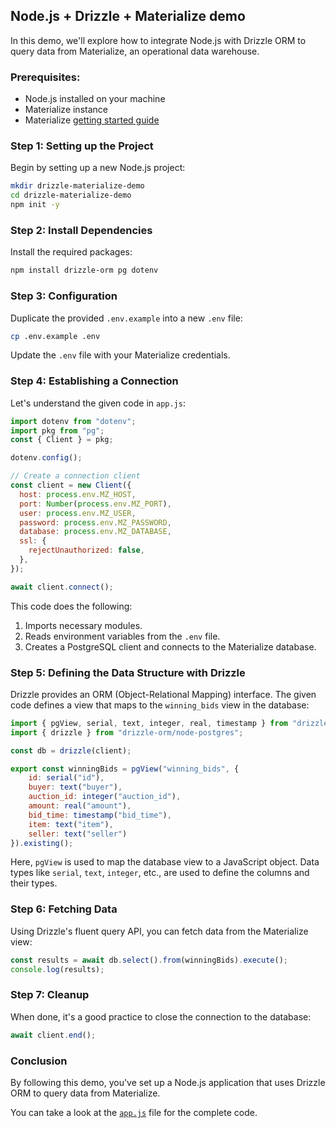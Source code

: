 ## Node.js + Drizzle + Materialize demo

In this demo, we'll explore how to integrate Node.js with Drizzle ORM to query data from Materialize, an operational data warehouse.

### Prerequisites:

-   Node.js installed on your machine
-   Materialize instance
-   Materialize [getting started guide](https://materialize.com/docs/get-started/)

### Step 1: Setting up the Project

Begin by setting up a new Node.js project:

```bash
mkdir drizzle-materialize-demo
cd drizzle-materialize-demo
npm init -y
```

### Step 2: Install Dependencies

Install the required packages:

```bash
npm install drizzle-orm pg dotenv
```

### Step 3: Configuration

Duplicate the provided `.env.example` into a new `.env` file:

```bash
cp .env.example .env
```

Update the `.env` file with your Materialize credentials.

### Step 4: Establishing a Connection

Let's understand the given code in `app.js`:

```js
import dotenv from "dotenv";
import pkg from "pg";
const { Client } = pkg;

dotenv.config();

// Create a connection client
const client = new Client({
  host: process.env.MZ_HOST,
  port: Number(process.env.MZ_PORT),
  user: process.env.MZ_USER,
  password: process.env.MZ_PASSWORD,
  database: process.env.MZ_DATABASE,
  ssl: {
    rejectUnauthorized: false,
  },
});

await client.connect();
```

This code does the following:

1.  Imports necessary modules.
2.  Reads environment variables from the `.env` file.
3.  Creates a PostgreSQL client and connects to the Materialize database.

### Step 5: Defining the Data Structure with Drizzle

Drizzle provides an ORM (Object-Relational Mapping) interface. The given code defines a view that maps to the `winning_bids` view in the database:

```js
import { pgView, serial, text, integer, real, timestamp } from "drizzle-orm/pg-core";
import { drizzle } from "drizzle-orm/node-postgres";

const db = drizzle(client);

export const winningBids = pgView("winning_bids", {
    id: serial("id"),
    buyer: text("buyer"),
    auction_id: integer("auction_id"),
    amount: real("amount"),
    bid_time: timestamp("bid_time"),
    item: text("item"),
    seller: text("seller")
}).existing();
```

Here, `pgView` is used to map the database view to a JavaScript object. Data types like `serial`, `text`, `integer`, etc., are used to define the columns and their types.

### Step 6: Fetching Data

Using Drizzle's fluent query API, you can fetch data from the Materialize view:

```js
const results = await db.select().from(winningBids).execute();
console.log(results);
```

### Step 7: Cleanup

When done, it's a good practice to close the connection to the database:

```js
await client.end();
```

### Conclusion

By following this demo, you've set up a Node.js application that uses Drizzle ORM to query data from Materialize.

You can take a look at the [`app.js`](app.js) file for the complete code.
